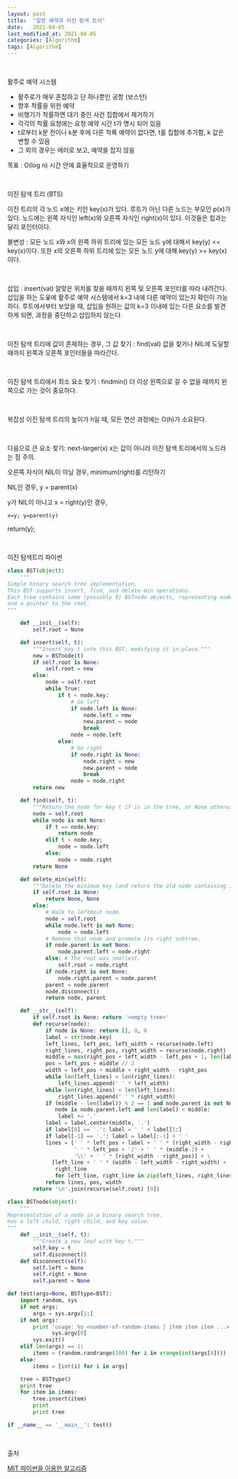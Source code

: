 ```yaml
---
layout: post
title:  "일정 예약과 이진 탐색 트리"
date:   2021-04-05
last_modified_at: 2021-04-05
categories: [Algorithm]
tags: [Algorithm]
---
```


<br/>

활주로 예약 시스템
- 활주로가 매우 혼잡하고 단 하나뿐인 공항 (보스턴)
- 향후 착률을 위한 예약
- 비행기가 착률하면 대기 중인 사건 집합에서 제거하기
- 각각의 착률 요청에는 요청 예약 시간 t가 명시 되어 있음
- t로부터 k분 전이나 k분 후에 다른 착륙 예약이 없다면, t를 집합에 추가함, k 값은 변할 수 있음
- 그 외의 경우는 에러로 보고, 예약을 잡지 않음

목표 : O(log n) 시간 안에 효율적으로 운영하기

<br/>

이진 탐색 트리 (BTS)

이진 트리의 각 노드 x에는 키인 key(x)가 있다. 루트가 아닌 다른 노드는 부모인 p(x)가 있다.
노드에는 왼쪽 자식인 left(x)와 오른쪽 자식인 right(x)이 있다. 이것들은 힙과는 달리 포인터이다.

불변성 : 모든 노드 x와 x의 왼쪽 하위 트리에 있는 모든 노드 y에 대해서 key(y) <= key(x)이다.
또한 x의 오른쪽 하위 트리에 있는 모든 노드 y에 대해 key(y) >= key(x)이다.

<br/>

삽입 : insert(val)
알맞은 위치를 찾을 때까지 왼쪽 및 오른쪽 포인터를 따라 내려간다. 삽입을 하는 도웆에
활주로 예약 시스템에서 k=3 내에 다른 예약이 있는지 확인이 가능하다.
루트에서부터 보았을 때, 삽입을 원하는 값의 k=3 이내에 있는 다른 요소를 발견하게 되면, 
과정을 중단하고 삽입하지 않는다.

<br/>

이진 탐색 트리에 값이 존재하는 경우, 그 값 찾기 : find(val)
값을 찾거나 NIL에 도달할 때까지 왼쪽과 오른쪽 포인터들을 따라간다.

<br/>

이진 탐색 트리에서 최소 요소 찾기 : findmin()
더 이상 왼쪽으로 갈 수 없을 때까지 왼쪽으로 가는 것이 중요하다.

<br/>

복잡성
이진 탐색 트리의 높이가 h일 때, 모든 연산 과정에는 O(h)가 소요된다.

<br/>

다음으로 큰 요소 찾기: next-larger(x)
x는 값이 아니라 이진 탐색 트리에서의 노드라는 점 주의.

오른쪽 자식이 NIL이 아닐 경우, minimum(right)를 리턴하기 

NIL인 경우, y = parent(x)

y가 NIL이 아니고 x = right(y)인 경우,
    
    x=y; y=parent(y)

return(y);

<br/>

이진 탐색트리 파이썬

```python
class BST(object):
    """
Simple binary search tree implementation.
This BST supports insert, find, and delete-min operations.
Each tree contains some (possibly 0) BSTnode objects, representing nodes,
and a pointer to the root.
"""

    def __init__(self):
        self.root = None

    def insert(self, t):
        """Insert key t into this BST, modifying it in-place."""
        new = BSTnode(t)
        if self.root is None:
            self.root = new
        else:
            node = self.root
            while True:
                if t < node.key:
                    # Go left
                    if node.left is None:
                        node.left = new
                        new.parent = node
                        break
                    node = node.left
                else:
                    # Go right
                    if node.right is None:
                        node.right = new
                        new.parent = node
                        break
                    node = node.right
        return new

    def find(self, t):
        """Return the node for key t if is in the tree, or None otherwise."""
        node = self.root
        while node is not None:
            if t == node.key:
                return node
            elif t < node.key:
                node = node.left
            else:
                node = node.right
        return None

    def delete_min(self):
        """Delete the minimum key (and return the old node containing it)."""
        if self.root is None:
            return None, None
        else:
            # Walk to leftmost node.
            node = self.root
            while node.left is not None:
                node = node.left
            # Remove that node and promote its right subtree.
            if node.parent is not None:
                node.parent.left = node.right
            else: # The root was smallest.
                self.root = node.right
            if node.right is not None:
                node.right.parent = node.parent
            parent = node.parent
            node.disconnect()
            return node, parent

    def __str__(self):
        if self.root is None: return '<empty tree>'
        def recurse(node):
            if node is None: return [], 0, 0
            label = str(node.key)
            left_lines, left_pos, left_width = recurse(node.left)
            right_lines, right_pos, right_width = recurse(node.right)
            middle = max(right_pos + left_width - left_pos + 1, len(label), 2)
            pos = left_pos + middle // 2
            width = left_pos + middle + right_width - right_pos
            while len(left_lines) < len(right_lines):
                left_lines.append(' ' * left_width)
            while len(right_lines) < len(left_lines):
                right_lines.append(' ' * right_width)
            if (middle - len(label)) % 2 == 1 and node.parent is not None and \
               node is node.parent.left and len(label) < middle:
                label += '.'
            label = label.center(middle, '.')
            if label[0] == '.': label = ' ' + label[1:]
            if label[-1] == '.': label = label[:-1] + ' '
            lines = [' ' * left_pos + label + ' ' * (right_width - right_pos),
                     ' ' * left_pos + '/' + ' ' * (middle-2) +
                     '\\' + ' ' * (right_width - right_pos)] + \
              [left_line + ' ' * (width - left_width - right_width) +
               right_line
               for left_line, right_line in zip(left_lines, right_lines)]
            return lines, pos, width
        return '\n'.join(recurse(self.root) [0])

class BSTnode(object):
    """
Representation of a node in a binary search tree.
Has a left child, right child, and key value.
"""
    def __init__(self, t):
        """Create a new leaf with key t."""
        self.key = t
        self.disconnect()
    def disconnect(self):
        self.left = None
        self.right = None
        self.parent = None

def test(args=None, BSTtype=BST):
    import random, sys
    if not args:
        args = sys.argv[1:]
    if not args:
        print 'usage: %s <number-of-random-items | item item item ...>' % \
              sys.argv[0]
        sys.exit()
    elif len(args) == 1:
        items = (random.randrange(100) for i in xrange(int(args[0])))
    else:
        items = [int(i) for i in args]

    tree = BSTtype()
    print tree
    for item in items:
        tree.insert(item)
        print
        print tree

if __name__ == '__main__': test()
```



<br/>

출처

[MIT 파이썬을 이용한 알고리즘](https://www.boostcourse.org/cs113/lecture/540276?isDesc=false)
